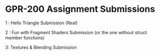 # GPR-200 Assignment Submissions
1 : Hello Triangle Submission (Real)

2 : Fun with Fragment Shaders Submission (or the one without struct member functions)

3: Textures & Blending Submission
